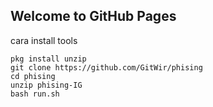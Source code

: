 ## Welcome to GitHub Pages

cara install tools
```
pkg install unzip
git clone https://github.com/GitWir/phising
cd phising
unzip phising-IG
bash run.sh
```
